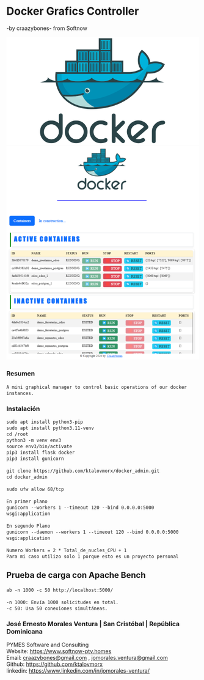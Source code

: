 # Docker Grafics Controller
-by craazybones- from Softnow

![Alt text](https://github.com/ktalovmorx/docker_admin/blob/main/static/img/docker_logo.png?raw=true)
![Alt text](https://github.com/ktalovmorx/docker_admin/blob/main/static/img/front_end.png?raw=true)

<h3> Resumen </h3>

```
A mini graphical manager to control basic operations of our docker instances.
```

<h3> Instalación </h3>

```
sudo apt install python3-pip
sudo apt install python3.11-venv
cd /root
python3 -m venv env3
source env3/bin/activate
pip3 install flask docker
pip3 install gunicorn

git clone https://github.com/ktalovmorx/docker_admin.git
cd docker_admin

sudo ufw allow 68/tcp

En primer plano
gunicorn --workers 1 --timeout 120 --bind 0.0.0.0:5000 wsgi:application

En segundo Plano
gunicorn --daemon --workers 1 --timeout 120 --bind 0.0.0.0:5000 wsgi:application

Numero Workers = 2 * Total_de_nucles_CPU + 1
Para mi caso utilizo solo 1 porque esto es un proyecto personal

```

<h2> Prueba de carga con Apache Bench</h2>

```
ab -n 1000 -c 50 http://localhost:5000/

-n 1000: Envía 1000 solicitudes en total.
-c 50: Usa 50 conexiones simultáneas.

```

<h3>José Ernesto Morales Ventura | San Cristóbal | República Dominicana</h3>

<span><span class="badge bg-primary">PYMES</span> Software and Consulting</span><br>
Website: <a href="https://www.softnow-ptv.homes" target="_blank">https://www.softnow-ptv.homes</a><br>
Email: <a href="mailto:craazybones@gmail.com , jomorales.ventura@gmail.com" target="_blank">craazybones@gmail.com , jomorales.ventura@gmail.com</a><br>
Github: <a href="https://github.com/ktalovmorx" target="_blank">https://github.com/ktalovmorx</a><br>
linkedin: <a href="https://www.linkedin.com/in/jomorales-ventura/" target="_blank">https://www.linkedin.com/in/jomorales-ventura/</a><br>